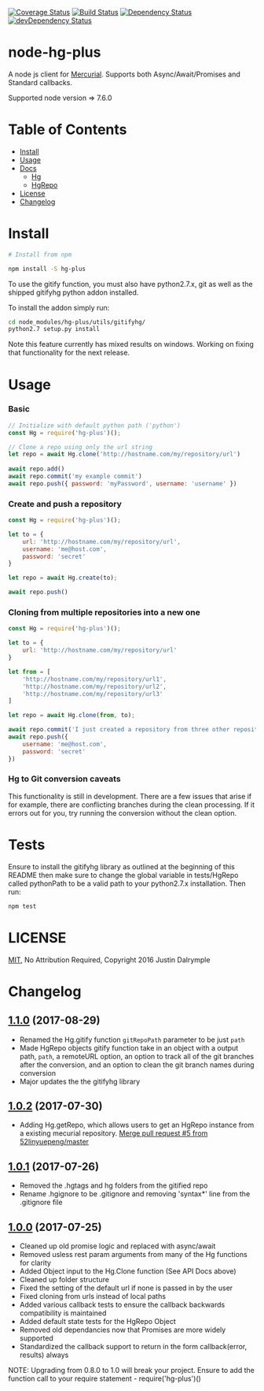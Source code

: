 [![Coverage Status](https://coveralls.io/repos/github/jdalrymple/node-hg-plus/badge.svg?branch=master)](https://coveralls.io/github/jdalrymple/node-hg-plus?branch=master) [![Build Status](https://travis-ci.org/jdalrymple/node-hg-plus.svg?branch=master)](https://travis-ci.org/jdalrymple/node-hg-plus) [![Dependency Status](https://david-dm.org/jdalrymple/node-hg-plus/status.svg)](https://david-dm.org/jdalrymple/node-test#info=dependencies) [![devDependency Status](https://david-dm.org/jdalrymple/node-hg-plus/dev-status.svg)](https://david-dm.org/jdalrymple/node-test#info=devDependencies)

# node-hg-plus


A node js client for [Mercurial](http://mercurial.selenic.com). Supports both Async/Await/Promises and Standard callbacks.

Supported node version => 7.6.0

 
# Table of Contents

* [Install](#install)
* [Usage](#usage)
* [Docs](#docs)
	* [Hg](https://github.com/jdalrymple/node-hg-plus/blob/master/docs/hg.md)
	* [HgRepo](https://github.com/jdalrymple/node-hg-plus/blob/master/docs/hgrepo.md)
* [License](#licence)
* [Changelog](#changelog)

# Install

```bash
# Install from npm

npm install -S hg-plus
```

To use the gitify function, you must also have python2.7.x, git as well as the shipped gitifyhg python addon installed.

To install the addon simply run: 

```bash
cd node_modules/hg-plus/utils/gitifyhg/
python2.7 setup.py install
```
	
Note this feature currently has mixed results on windows. Working on fixing that functionality for the next release.

# Usage

### Basic 

```javascript
// Initialize with default python path ('python')
const Hg = require('hg-plus')();

// Clone a repo using only the url string
let repo = await Hg.clone('http://hostname.com/my/repository/url')
	
await repo.add()
await repo.commit('my example commit')
await repo.push({ password: 'myPassword', username: 'username' })
```

### Create and push a repository

```javascript
const Hg = require('hg-plus')();

let to = { 
	url: 'http://hostname.com/my/repository/url', 
	username: 'me@host.com', 
	password: 'secret'
}

let repo = await Hg.create(to);

await repo.push()

```

### Cloning from multiple repositories into a new one

```javascript
const Hg = require('hg-plus')();

let to = { 
	url: 'http://hostname.com/my/repository/url'
}

let from = [
	'http://hostname.com/my/repository/url1', 
	'http://hostname.com/my/repository/url2', 
	'http://hostname.com/my/repository/url3'
]

let repo = await Hg.clone(from, to);

await repo.commit('I just created a repository from three other repositories!')
await repo.push({ 	
	username: 'me@host.com', 
	password: 'secret'
})

```

### Hg to Git conversion caveats
This functionality is still in development. There are a few issues that arise if for example, there are conflicting branches during 
the clean processing. If it errors out for you, try running the conversion without the clean option.

# Tests 

Ensure to install the gitifyhg library as outlined at the beginning of this README then
make sure to change the global variable in tests/HgRepo called pythonPath to be a valid
path to your python2.7.x installation. Then run:

```javascript
npm test
```

# LICENSE

[MIT](http://opensource.org/licenses/MIT), No Attribution Required, Copyright 2016 Justin Dalrymple

# Changelog

[1.1.0](https://github.com/jdalrymple/node-hg-plus/840b1b4f25591c1191b70397067d007e9367e87c) (2017-08-29)
------------------
- Renamed the Hg.gitify function `gitRepoPath` parameter to be just `path`
- Made HgRepo objects gitify function take in an object with a output path, `path`, a remoteURL option, an option to track
all of the git branches after the conversion, and an option to clean the git branch names during conversion
- Major updates the the gitifyhg library

[1.0.2](https://github.com/jdalrymple/node-hg-plus/ebecd5632bc762530b4bd796090ab4ed09c6cc56) (2017-07-30)
------------------
- Adding Hg.getRepo, which allows users to get an HgRepo instance from a existing mecurial repository. [Merge pull request #5 from 52linyuepeng/master](https://github.com/jdalrymple/node-hg-plus/26eaecf4e231a55c1fe1d4634fad3d255d79e1fc)

[1.0.1](https://github.com/jdalrymple/node-hg-plus/commit/510e70a4fff5bec35e2489c5228748e330559c87) (2017-07-26)
------------------
- Removed the .hgtags and hg folders from the gitified repo
- Rename .hgignore to be .gitignore and removing 'syntax*' line from the .gitignore file

[1.0.0](https://github.com/jdalrymple/node-hg-plus/commit/5d54b5e8871c13427f8bf2faaa296576952809c4) (2017-07-25)
------------------
- Cleaned up old promise logic and replaced with async/await
- Removed usless rest param arguments from many of the Hg functions for clarity
- Added Object input to the Hg.Clone function (See API Docs above)
- Cleaned up folder structure
- Fixed the setting of the default url if none is passed in by the user
- Fixed cloning from urls instead of local paths
- Added various callback tests to ensure the callback backwards compatibility is maintained
- Added default state tests for the HgRepo Object
- Removed old dependancies now that Promises are more widely supported
- Standardized the callback support to return in the form callback(error, results) always

NOTE: Upgrading from 0.8.0 to 1.0 will break your project. Ensure to add the function call to your require statement - require('hg-plus')()
